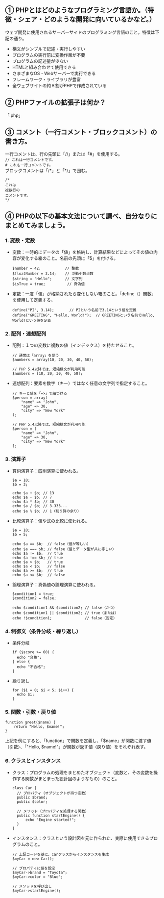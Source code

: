 ## ① PHPとはどのようなプログラミング言語か。（特徴・シェア・どのような開発に向いているかなど。）

ウェブ開発に使用されるサーバーサイドのプログラミング言語のこと。特徴は下記の通り。
* 構文がシンプルで記述・実行しやすい
* プログラムの実行前に変換作業が不要
* プログラムの記述量が少ない
* HTMLと組み合わせて使用できる
* さまざまなOS・Webサーバーで実行できる
* フレームワーク・ライブラリが豊富
* 全ウェブサイトの約８割がPHPで作成されている

## ② PHPファイルの拡張子は何か？

「.php」

## ③ コメント（一行コメント・ブロックコメント）の書き方。

一行コメントは、行の先頭に「//」または「#」を使用する。  
`// これは一行コメントです。`    
`# これも一行コメントです。`  
ブロックコメントは「/\*」と「*/」で囲む。  
```
/*
これは
複数行の
コメントです。
*/
```


## ④ PHPの以下の基本文法について調べ、自分なりにまとめてみましょう。

### 1. 変数・定数

* 変数：一時的にデータの「値」を格納し、計算結果などによってその値の内容が変化する箱のこと。名前の先頭に「$」を付ける。
  ```
  $number = 42;           // 整数
  $floatNumber = 3.14;    // 浮動小数点数
  $string = "Hello";      // 文字列
  $isTrue = true;          // 真偽値
  ```
* 定数：一度「値」が格納されたら変化しない箱のこと。「define（）関数」を使用して定義する。
  ```
  define("PI", 3.14);       // PIという名前で3.14という値を定義  
  define("GREETING", "Hello, World!");  // GREETINGという名前でHello, World!という値を定義
  ```

### 2. 配列・連想配列

* 配列：１つの変数に複数の値（インデックス）を持たせること。
  ```
  // 通常は「array」を使う
  $numbers = array(10, 20, 30, 40, 50);
  
  // PHP 5.4以降では、短縮構文が利用可能
  $numbers = [10, 20, 30, 40, 50];
  ```
* 連想配列：要素を数字（キー）ではなく任意の文字列で指定すること。
  ```
  // キーと値を「=>」で紐づける
  $person = array(
      "name" => "John",
      "age" => 30,
      "city" => "New York"
  );
  
  // PHP 5.4以降では、短縮構文が利用可能
  $person = [
      "name" => "John",
      "age" => 30,
      "city" => "New York"
  ];
  ```

### 3. 演算子

* 算術演算子：四則演算に使われる。
  ```
  $a = 10;
  $b = 3;

  echo $a + $b; // 13
  echo $a - $b; // 7
  echo $a * $b; // 30
  echo $a / $b; // 3.333...
  echo $a % $b; // 1（割り算の余り）
  ```
* 比較演算子：値や式の比較に使われる。
  ```
  $a = 10;
  $b = 5;

  echo $a == $b;  // false（値が等しい）
  echo $a === $b; // false（値とデータ型が共に等しい）
  echo $a != $b;  // true
  echo $a !== $b; // true
  echo $a > $b;   // true
  echo $a < $b;   // false
  echo $a >= $b;  // true
  echo $a <= $b;  // false
  ```
* 論理演算子：真偽値の論理演算に使われる。
  ```
  $condition1 = true;
  $condition2 = false;

  echo $condition1 && $condition2; // false（かつ）
  echo $condition1 || $condition2; // true（または）
  echo !$condition1;               // false（否定）
  ```

### 4. 制御文（条件分岐・繰り返し）

* 条件分岐
  ```
  if ($score >= 60) {
    echo "合格";
  } else {
    echo "不合格";
  }
  ```
* 繰り返し
  ```
  for ($i = 0; $i < 5; $i++) {
    echo $i;
  }
  ```

### 5. 関数・引数・戻り値

```
function greet($name) {
    return "Hello, $name!";
}
```
上記を例にすると、「function」で関数を定義し、「$name」が関数に渡す値（引数）、「"Hello, $name!"」が関数が返す値（戻り値）をそれぞれ表す。

### 6. クラスとインスタンス

* クラス：プログラムの処理をまとめたオブジェクト（変数と、その変数を操作する関数がまとまった設計図のようなもの）のこと。
  ```
  class Car {
    // プロパティ（オブジェクトが持つ変数）
    public $brand;
    public $color;

    // メソッド（プロパティを処理する関数）
    public function startEngine() {
        echo "Engine started!";
    }
  }
  ```
* インスタンス：クラスという設計図を元に作られた、実際に使用できるプログラムのこと。
  ```
  // 上記コードを基に、Carクラスからインスタンスを生成
  $myCar = new Car();
  
  // プロパティに値を設定
  $myCar->brand = "Toyota";
  $myCar->color = "Blue";

  // メソッドを呼び出し
  $myCar->startEngine();
  ```